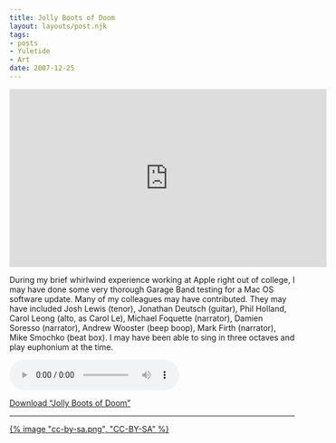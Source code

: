 ```yaml
---
title: Jolly Boots of Doom
layout: layouts/post.njk
tags:
- posts
- Yuletide
- Art
date: 2007-12-25
---
```


<div class="youtube-video-container"><iframe width="560" height="315" src="https://www.youtube.com/embed/DlO1nepcdss?si=XmqTKaRWPWEFvA2K" title="YouTube video player" frameborder="0" allow="accelerometer; autoplay; clipboard-write; encrypted-media; gyroscope; picture-in-picture; web-share" allowfullscreen></iframe></div>

During my brief whirlwind experience working at Apple right out of college, I
may have done some very thorough Garage Band testing for a Mac OS software
update.
Many of my colleagues may have contributed.
They may have included Josh Lewis (tenor), Jonathan Deutsch (guitar), Phil
Holland, Carol Leong (alto, as Carol Le), Michael Foquette (narrator), Damien
Soresso (narrator), Andrew Wooster (beep boop), Mark Firth (narrator), Mike
Smochko (beat box).
I may have been able to sing in three octaves and play euphonium at the time.

<audio controls src="/jolly-boots-of-doom.mp3"></audio>

[Download “Jolly Boots of Doom”](/jolly-boots-of-doom.mp3)

---

[{% image "cc-by-sa.png", "CC-BY-SA" %}](https://creativecommons.org/licenses/by-sa/4.0/)
